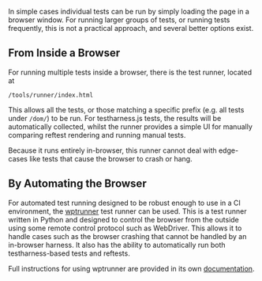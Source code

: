 In simple cases individual tests can be run by simply loading the page
in a browser window. For running larger groups of tests, or running
tests frequently, this is not a practical approach, and several better
options exist.

## From Inside a Browser

For running multiple tests inside a browser, there is the test runner,
located at

    /tools/runner/index.html

This allows all the tests, or those matching a specific prefix
(e.g. all tests under `/dom/`) to be run. For testharness.js tests,
the results will be automatically collected, whilst the runner
provides a simple UI for manually comparing reftest rendering and
running manual tests.

Because it runs entirely in-browser, this runner cannot deal with
edge-cases like tests that cause the browser to crash or hang.

## By Automating the Browser

For automated test running designed to be robust enough to use in a CI
environment, the [wptrunner](http://github.com/w3c/wptrunner) test runner
can be used. This is a test runner written in Python and designed to
control the browser from the outside using some remote control
protocol such as WebDriver. This allows it to handle cases such as the
browser crashing that cannot be handled by an in-browser harness. It
also has the ability to automatically run both testharness-based tests
and reftests.

Full instructions for using wptrunner are provided in its own
[documentation](http://wptrunner.readthedocs.io).

